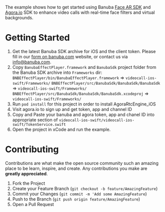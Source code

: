The example shows how to get started using Banuba [Face AR SDK](https://www.banuba.com/facear-sdk/face-filters) and [Agora.io](https://www.agora.io/en/) SDK to enhance video calls with real-time face filters and virtual backgrounds.

# Getting Started

1. Get the latest Banuba SDK archive for iOS and the client token. Please fill in our [form on banuba.com](https://www.banuba.com/face-filters-sdk) website, or contact us via [info@banuba.com](mailto:info@banuba.com).
2. Copy `BanubaEffectPlayer.framework` and `BanubaSdk` project folder from the Banuba SDK archive into `Frameworks` dir:
    `BNBEffectPlayer/bin/BanubaEffectPlayer.framework` => `videocall-ios-swift/Frameworks/`
    `BNBEffectPlayer/src/BanubaSdk/BanubaSdk/BanubaSdk` => `videocall-ios-swift/Frameworks/`
    `BNBEffectPlayer/src/BanubaSdk/BanubaSdk/BanubaSdk.xcodeproj` => `videocall-ios-swift/Frameworks/`
3. Run `pod install` for this project in order to install AgoraRtcEngine_iOS
4. Visit agora.io to sign up and get token, app and channel ID
5. Copy and Paste your banuba and agora token, app and chanel ID into appropriate section of `videocall-ios-swift/videocall-ios-swift/TokenService.swift`
6. Open the project in xCode and run the example.

# Contributing

Contributions are what make the open source community such an amazing place to be learn, inspire, and create. Any contributions you make are **greatly appreciated**.

1. Fork the Project
2. Create your Feature Branch (`git checkout -b feature/AmazingFeature`)
3. Commit your Changes (`git commit -m 'Add some AmazingFeature`)
4. Push to the Branch (`git push origin feature/AmazingFeature`)
5. Open a Pull Request

